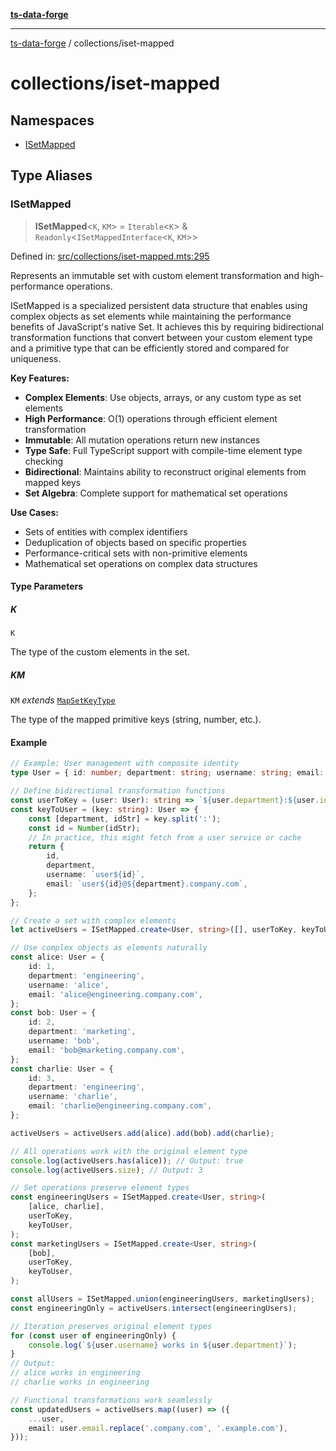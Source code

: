 [**ts-data-forge**](../../README.md)

---

[ts-data-forge](../../README.md) / collections/iset-mapped

# collections/iset-mapped

## Namespaces

- [ISetMapped](namespaces/ISetMapped.md)

## Type Aliases

### ISetMapped

> **ISetMapped**\<`K`, `KM`\> = `Iterable`\<`K`\> & `Readonly`\<`ISetMappedInterface`\<`K`, `KM`\>\>

Defined in: [src/collections/iset-mapped.mts:295](https://github.com/noshiro-pf/ts-data-forge/blob/main/src/collections/iset-mapped.mts#L295)

Represents an immutable set with custom element transformation and high-performance operations.

ISetMapped is a specialized persistent data structure that enables using complex objects as set elements
while maintaining the performance benefits of JavaScript's native Set. It achieves this by requiring
bidirectional transformation functions that convert between your custom element type and a primitive type
that can be efficiently stored and compared for uniqueness.

**Key Features:**

- **Complex Elements**: Use objects, arrays, or any custom type as set elements
- **High Performance**: O(1) operations through efficient element transformation
- **Immutable**: All mutation operations return new instances
- **Type Safe**: Full TypeScript support with compile-time element type checking
- **Bidirectional**: Maintains ability to reconstruct original elements from mapped keys
- **Set Algebra**: Complete support for mathematical set operations

**Use Cases:**

- Sets of entities with complex identifiers
- Deduplication of objects based on specific properties
- Performance-critical sets with non-primitive elements
- Mathematical set operations on complex data structures

#### Type Parameters

##### K

`K`

The type of the custom elements in the set.

##### KM

`KM` _extends_ [`MapSetKeyType`](../../globals/README.md#mapsetkeytype)

The type of the mapped primitive keys (string, number, etc.).

#### Example

```typescript
// Example: User management with composite identity
type User = { id: number; department: string; username: string; email: string };

// Define bidirectional transformation functions
const userToKey = (user: User): string => `${user.department}:${user.id}`;
const keyToUser = (key: string): User => {
    const [department, idStr] = key.split(':');
    const id = Number(idStr);
    // In practice, this might fetch from a user service or cache
    return {
        id,
        department,
        username: `user${id}`,
        email: `user${id}@${department}.company.com`,
    };
};

// Create a set with complex elements
let activeUsers = ISetMapped.create<User, string>([], userToKey, keyToUser);

// Use complex objects as elements naturally
const alice: User = {
    id: 1,
    department: 'engineering',
    username: 'alice',
    email: 'alice@engineering.company.com',
};
const bob: User = {
    id: 2,
    department: 'marketing',
    username: 'bob',
    email: 'bob@marketing.company.com',
};
const charlie: User = {
    id: 3,
    department: 'engineering',
    username: 'charlie',
    email: 'charlie@engineering.company.com',
};

activeUsers = activeUsers.add(alice).add(bob).add(charlie);

// All operations work with the original element type
console.log(activeUsers.has(alice)); // Output: true
console.log(activeUsers.size); // Output: 3

// Set operations preserve element types
const engineeringUsers = ISetMapped.create<User, string>(
    [alice, charlie],
    userToKey,
    keyToUser,
);
const marketingUsers = ISetMapped.create<User, string>(
    [bob],
    userToKey,
    keyToUser,
);

const allUsers = ISetMapped.union(engineeringUsers, marketingUsers);
const engineeringOnly = activeUsers.intersect(engineeringUsers);

// Iteration preserves original element types
for (const user of engineeringOnly) {
    console.log(`${user.username} works in ${user.department}`);
}
// Output:
// alice works in engineering
// charlie works in engineering

// Functional transformations work seamlessly
const updatedUsers = activeUsers.map((user) => ({
    ...user,
    email: user.email.replace('.company.com', '.example.com'),
}));
```
